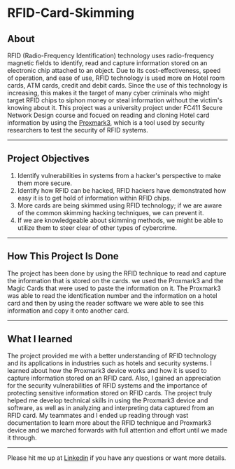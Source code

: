 # RFID-Card-Skimming

## About 

RFID (Radio-Frequency Identification) technology uses radio-frequency magnetic fields to identify, read and capture information stored on an electronic chip attached to an object. Due to its cost-effectiveness, speed of operation, and ease of use, RFID technology is used more on Hotel room cards, ATM cards, credit and debit cards. Since the use of this technology is increasing, this makes it the target of many cyber criminals who might target RFID chips to siphon money or steal information without the victim's knowing about it. This project was a university project under FC411 Secure Network Design course and focued on reading and cloning Hotel card information by using the <a href="https://proxmark.com/">Proxmark3</a>, which is a tool used by security researchers to test the security of RFID systems.

----------------------------------------------------

## Project Objectives

1. Identify vulnerabilities in systems from a hacker's perspective to make them more secure.
2. Identify how RFID can be hacked, RFID hackers have demonstrated how easy it is to get hold of information within RFID chips.
3. More cards are being skimmed using RFID technology; if we are aware of the common skimming hacking techniques, we can prevent it.
4. If we are knowledgeable about skimming methods, we might be able to utilize them to steer clear of other types of cybercrime.

-----------------------------------------------------

## How This Project Is Done

The project has been done by using the RFID technique to read and capture the information that is stored on the cards. we used the Proxmark3 and the Magic Cards that were used to paste the information on it. The Proxmark3 was able to read the identification number and the information on a hotel card and then by using the reader software we were able to see this information and copy it onto another card. 

----------------------------------------------------

## What I learned 

The project provided me with a better understanding of RFID technology and its applications in industries such as hotels and security systems. I learned about how the Proxmark3 device works and how it is used to capture information stored on an RFID card.  Also, I gained an appreciation for the security vulnerabilities of RFID systems and the importance of protecting sensitive information stored on RFID cards. The project truly helped me develop technical skills in using the Proxmark3 device and software, as well as in analyzing and interpreting data captured from an RFID card. My teammates and I ended up reading through vast documentation to learn more about the RFID technique and Proxmark3 device and we marched forwards with full attention and effort until we made it through.

----------------------------------------------------

Please hit me up at <a href="https://www.linkedin.com/in/ghaidalamri"> Linkedin</a> if you have any questions or want more details.

